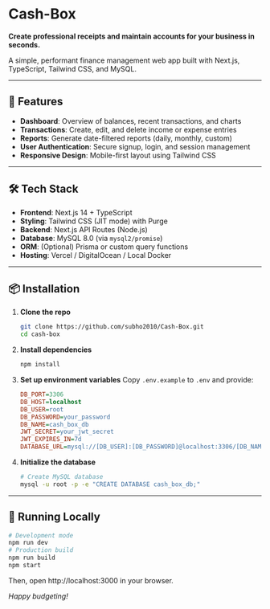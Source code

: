 # Cash-Box

**Create professional receipts and maintain accounts for your business in seconds.**

A simple, performant finance management web app built with Next.js, TypeScript, Tailwind CSS, and MySQL.

---

## 🚀 Features

- **Dashboard**: Overview of balances, recent transactions, and charts
- **Transactions**: Create, edit, and delete income or expense entries
- **Reports**: Generate date-filtered reports (daily, monthly, custom)
- **User Authentication**: Secure signup, login, and session management
- **Responsive Design**: Mobile-first layout using Tailwind CSS

---

## 🛠️ Tech Stack

- **Frontend**: Next.js 14 + TypeScript
- **Styling**: Tailwind CSS (JIT mode) with Purge
- **Backend**: Next.js API Routes (Node.js)
- **Database**: MySQL 8.0 (via `mysql2/promise`)
- **ORM**: (Optional) Prisma or custom query functions
- **Hosting**: Vercel / DigitalOcean / Local Docker

---

## 📦 Installation

1. **Clone the repo**
   ```bash
   git clone https://github.com/subho2010/Cash-Box.git
   cd cash-box
   ```
2. **Install dependencies**
   ```bash
   npm install
   ```
3. **Set up environment variables**
   Copy `.env.example` to `.env` and provide:
   ```ini
   DB_PORT=3306
   DB_HOST=localhost
   DB_USER=root
   DB_PASSWORD=your_password
   DB_NAME=cash_box_db
   JWT_SECRET=your_jwt_secret
   JWT_EXPIRES_IN=7d
   DATABASE_URL=mysql://[DB_USER]:[DB_PASSWORD]@localhost:3306/[DB_NAME]
   ```
4. **Initialize the database**
   ```bash
   # Create MySQL database
   mysql -u root -p -e "CREATE DATABASE cash_box_db;"
   ```

---

## 🚀 Running Locally

```bash
# Development mode
npm run dev
# Production build
npm run build
npm start
```

Then, open http://localhost:3000 in your browser.

_Happy budgeting!_
